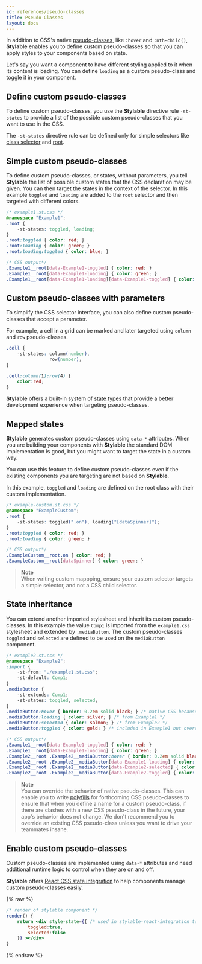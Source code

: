 ```yaml
---
id: references/pseudo-classes
title: Pseudo-Classes
layout: docs
---
```


In addition to CSS's native [pseudo-classes](https://developer.mozilla.org/en/docs/Web/CSS/Pseudo-classes), like `:hover` and `:nth-child()`, **Stylable** enables you to define custom pseudo-classes so that you can apply styles to your components based on state.

Let's say you want a component to have different styling applied to it when its content is loading. You can define `loading` as a custom pseudo-class and toggle it in your component.

## Define custom pseudo-classes

To define custom pseudo-classes, you use the **Stylable** directive rule `-st-states` to provide a list of the possible custom pseudo-classes that you want to use in the CSS.

The `-st-states` directive rule can be defined only for simple selectors like [class selector](./class-selectors.md) and [root](./root.md).

## Simple custom pseudo-classes

To define custom pseudo-classes, or states, without parameters, you tell **Stylable** the list of possible custom states that the CSS declaration may be given. You can then target the states in the context of the selector. In this example `toggled` and `loading` are added to the `root` selector and then targeted with different colors. 

```css
/* example1.st.css */
@namespace "Example1";
.root {
    -st-states: toggled, loading;
}
.root:toggled { color: red; }
.root:loading { color: green; }
.root:loading:toggled { color: blue; }
```

```css
/* CSS output*/
.Example1__root[data-Example1-toggled] { color: red; }
.Example1__root[data-Example1-loading] { color: green; }
.Example1__root[data-Example1-loading][data-Example1-toggled] { color: blue; }
```

## Custom pseudo-classes with parameters

To simplify the CSS selector interface, you can also define custom pseudo-classes that accept a parameter. 

For example, a cell in a grid can be marked and later targeted using `column` and `row` pseudo-classes.

```css
.cell {
    -st-states: column(number), 
                row(number);
}

.cell:column(1):row(4) {
    color:red;
}
```
**Stylable** offers a built-in system of [state types](./state-parameter-types.md) that provide a better development experience when targeting pseudo-classes. 

## Mapped states

**Stylable** generates custom pseudo-classes using `data-*` attributes. When you are building your components with **Stylable** the standard DOM implementation is good, but you might want to target the state in a custom way. 

You can use this feature to define custom pseudo-classes even if the existing components you are targeting are not based on **Stylable**. 

In this example, `toggled` and `loading` are defined on the root class with their custom implementation. 

```css
/* example-custom.st.css */
@namespace "ExampleCustom";
.root {
    -st-states: toggled(".on"), loading("[dataSpinner]");
}
.root:toggled { color: red; }
.root:loading { color: green; }
```

```css
/* CSS output*/
.ExampleCustom__root.on { color: red; }
.ExampleCustom__root[dataSpinner] { color: green; }
```

> **Note**    
> When writing custom mappping, ensure your custom selector targets a simple selector, and not a CSS child selector.

## State inheritance

You can extend another imported stylesheet and inherit its custom pseudo-classes. In this example the value `Comp1` is imported from the `example1.css` stylesheet and extended by `.mediaButton`. The custom pseudo-classes `toggled` and `selected` are defined to be used on the `mediaButton` component. 

```css
/* example2.st.css */
@namespace "Example2";
:import {
    -st-from: "./example1.st.css";
    -st-default: Comp1;
}
.mediaButton {
    -st-extends: Comp1;
    -st-states: toggled, selected;
}
.mediaButton:hover { border: 0.2em solid black; } /* native CSS because no custom declaration*/
.mediaButton:loading { color: silver; } /* from Example1 */
.mediaButton:selected { color: salmon; } /* from Example2 */
.mediaButton:toggled { color: gold; } /* included in Example1 but overridden by Example2 */
```

```css
/* CSS output*/
.Example1__root[data-Example1-toggled] { color: red; }
.Example1__root[data-Example1-loading] { color: green; }
.Example2__root .Example2__mediaButton:hover { border: 0.2em solid black; } /* native hover - not declared */
.Example2__root .Example2__mediaButton[data-Example1-loading] { color: silver; } /* loading scoped to Example1 - only one to declare */
.Example2__root .Example2__mediaButton[data-Example2-selected] { color: salmon; } /* selected scoped to Example2 - only one to declare */
.Example2__root .Example2__mediaButton[data-Example2-toggled] { color: gold;} /* toggled scoped to Example2 - last to declare */
```

> **Note**    
> You can override the behavior of native pseudo-classes. This can enable you to write [polyfills](https://remysharp.com/2010/10/08/what-is-a-polyfill) for forthcoming CSS pseudo-classes to ensure that when you define a name for a custom pseudo-class, if there are clashes with a new CSS pseudo-class in the future, your app's behavior does not change. We don't recommend you to override an existing CSS pseudo-class unless you want to drive your teammates insane.

## Enable custom pseudo-classes

Custom pseudo-classes are implemented using `data-*` attributes and need additional runtime logic to control when they are on and off. 

**Stylable** offers [React CSS state integration](../getting-started/react-integration.md) to help components manage custom pseudo-classes easily.

{% raw %}

```jsx
/* render of stylable component */
render() {
    return <div style-state={{ /* used in stylable-react-integration to implement pseudo-classes */
        toggled:true,
        selected:false
    }} ></div>
}
```

{% endraw %}
